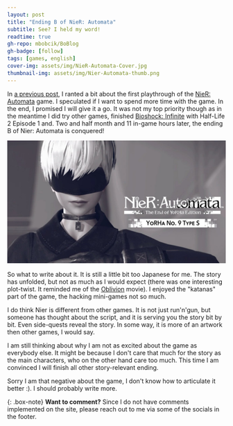 ```yaml
---
layout: post
title: "Ending B of NieR: Automata"
subtitle: See? I held my word!
readtime: true
gh-repo: mbobcik/BoBlog
gh-badge: [follow]
tags: [games, english]
cover-img: assets/img/NieR-Automata-Cover.jpg
thumbnail-img: assets/img/Nier-Automata-thumb.png
---
```



In [a previous post](/2024-10-22-nier-automata-first-view), I ranted a bit about the first playthrough of the [NieR: Automata](https://store.steampowered.com/app/524220/NieRAutomata/) game.
I speculated if I want to spend more time with the game.
In the end, I promised I will give it a go.
It was not my top priority though as in the meantime I did try other games, finished [Bioshock: Infinite](https://store.steampowered.com/app/8870/BioShock_Infinite/) with Half-Life 2 Episode 1 and.
Two and half month and 11 in-game hours later, the ending B of Nier: Automata is conquered!

![9S. Main protagonist of the second playthrough](/assets/img/nier-9s.jpg)

So what to write about it.
It is still a little bit too Japanese for me.
The story has unfolded, but not as much as I would expect (there was one interesting plot-twist. It reminded me of the [Oblivion](https://www.imdb.com/title/tt1483013/) movie).
I enjoyed the "katanas" part of the game, the hacking mini-games not so much.

I do think Nier is different from other games.
It is not just run'n'gun, but someone has thought about the script, and it is serving you the story bit by bit.
Even side-quests reveal the story.
In some way, it is more of an artwork then other games, I would say.

I am still thinking about why I am not as excited about the game as everybody else.
It might be because I don't care that much for the story as the main characters, who on the other hand care too much.
This time I am convinced I will finish all other story-relevant ending.

Sorry I am that negative about the game, I don't know how to articulate it better :).
I should probably write more.

{: .box-note}
**Want to comment?** Since I do not have comments implemented on the site, please reach out to me via some of the socials in the footer.
 